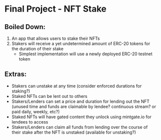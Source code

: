 # Final Project - NFT Stake

## Boiled Down:
1. An app that allows users to stake their NFTs
2. Stakers will receive a yet undetermined amount of ERC-20 tokens for the duration of their stake
   - Simplest implementation will use a newly deployed ERC-20 testnet token

## Extras:
- Stakers can unstake at any time (consider enforced durations for staking?)
- Staked NFTs can be lent out to others
- Stakers/Lenders can set a price and duration for lending out the NFT (unused time and funds are claimable by lendee? continuous stream? or paid daily, weekly, etc?)
- Staked NFTs will have gated content they unlock using mintgate.io for lendees to access
- Stakers/Lenders can claim all funds from lending over the course of their stake after the NFT is unstaked (available for unstaking?)
